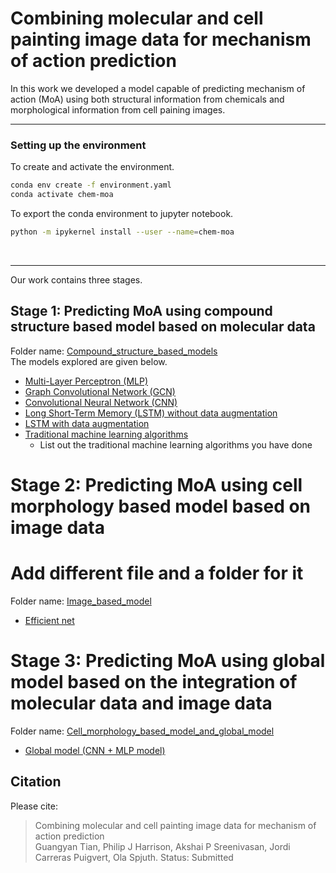 # Combining molecular and cell painting image data for mechanism of action prediction 

In this work we developed a model capable of predicting mechanism of action (MoA) using both structural information from chemicals and morphological information from cell paining images.


---

### Setting up the environment
To create and activate the environment. <br>
```bash
conda env create -f environment.yaml
conda activate chem-moa
```
To export the conda environment to jupyter notebook. <br>
```bash
python -m ipykernel install --user --name=chem-moa
```
<br>

---

Our work contains three stages.


## Stage 1: Predicting MoA using compound structure based model based on molecular data
Folder name: [Compound_structure_based_models](Compound_structure_based_models)  
The models explored are given below.
  * [Multi-Layer Perceptron (MLP)](Compound_structure_based_models/MLP.ipynb)
  * [Graph Convolutional Network (GCN)](Compound_structure_based_models/GCN.ipynb)
  * [Convolutional Neural Network (CNN)](Compound_structure_based_models/CNN.ipynb)
  * [Long Short-Term Memory (LSTM) without data augmentation](Compound_structure_based_models/LSTM.ipynb)
  * [LSTM with data augmentation](Compound_structure_based_models/LSTM_aug.ipynb)
  * [Traditional machine learning algorithms](Compound_structure_based_models/traditional_machine_learning_algorithms.ipynb)
    * List out the traditional machine learning algorithms you have done

# Stage 2: Predicting MoA using cell morphology based model based on image data 
# Add different file and a folder for it
Folder name: [Image_based_model](Image_based_model)
* [Efficient net](Image_based_model/CNN_MLP_Global.ipynb)

# Stage 3: Predicting MoA using global model based on the integration of molecular data and image data  
Folder name: [Cell_morphology_based_model_and_global_model](Cell_morphology_based_model_and_global_model)
* [Global model (CNN + MLP model)](Cell_morphology_based_model_and_global_model/CNN_MLP_Global.ipynb)

## Citation
Please cite:
> Combining molecular and cell painting image data for mechanism of action prediction          
> Guangyan Tian, Philip J Harrison, Akshai P Sreenivasan, Jordi Carreras Puigvert, Ola Spjuth.
> Status: Submitted
